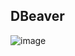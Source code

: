 ## DBeaver
![image](https://github.com/user-attachments/assets/1413f61d-2cb0-4837-b341-989950d8108c)

